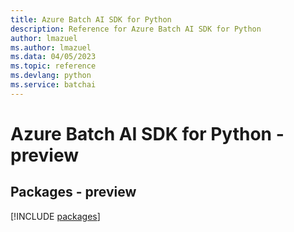 ```yaml
---
title: Azure Batch AI SDK for Python
description: Reference for Azure Batch AI SDK for Python
author: lmazuel
ms.author: lmazuel
ms.data: 04/05/2023
ms.topic: reference
ms.devlang: python
ms.service: batchai
---
```

# Azure Batch AI SDK for Python - preview
## Packages - preview
[!INCLUDE [packages](batch-ai-index.md)]